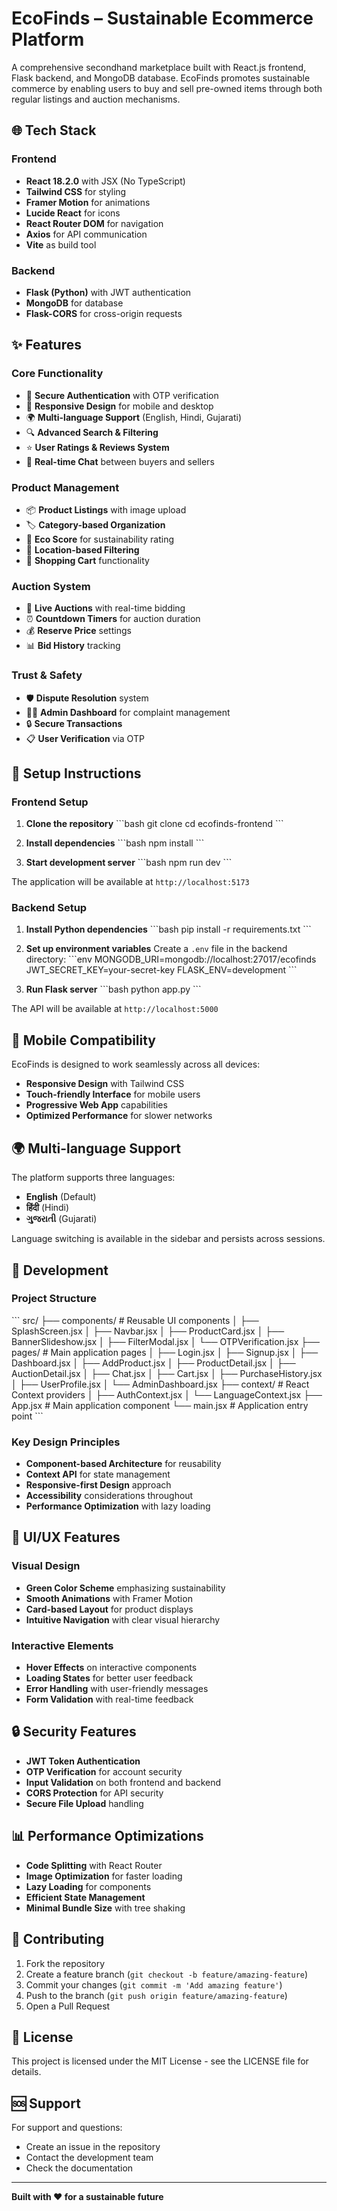 # EcoFinds – Sustainable Ecommerce Platform

A comprehensive secondhand marketplace built with React.js frontend, Flask backend, and MongoDB database. EcoFinds promotes sustainable commerce by enabling users to buy and sell pre-owned items through both regular listings and auction mechanisms.

## 🌐 Tech Stack

### Frontend
- **React 18.2.0** with JSX (No TypeScript)
- **Tailwind CSS** for styling
- **Framer Motion** for animations
- **Lucide React** for icons
- **React Router DOM** for navigation
- **Axios** for API communication
- **Vite** as build tool

### Backend
- **Flask (Python)** with JWT authentication
- **MongoDB** for database
- **Flask-CORS** for cross-origin requests

## ✨ Features

### Core Functionality
- 🔐 **Secure Authentication** with OTP verification
- 📱 **Responsive Design** for mobile and desktop
- 🌍 **Multi-language Support** (English, Hindi, Gujarati)
- 🔍 **Advanced Search & Filtering**
- ⭐ **User Ratings & Reviews System**
- 💬 **Real-time Chat** between buyers and sellers

### Product Management
- 📦 **Product Listings** with image upload
- 🏷️ **Category-based Organization**
- 🌱 **Eco Score** for sustainability rating
- 📍 **Location-based Filtering**
- 🛒 **Shopping Cart** functionality

### Auction System
- 🔨 **Live Auctions** with real-time bidding
- ⏰ **Countdown Timers** for auction duration
- 💰 **Reserve Price** settings
- 📊 **Bid History** tracking

### Trust & Safety
- 🛡️ **Dispute Resolution** system
- 👨‍💼 **Admin Dashboard** for complaint management
- 🔒 **Secure Transactions**
- 📋 **User Verification** via OTP

## 🚀 Setup Instructions

### Frontend Setup

1. **Clone the repository**
\`\`\`bash
git clone <repository-url>
cd ecofinds-frontend
\`\`\`

2. **Install dependencies**
\`\`\`bash
npm install
\`\`\`

3. **Start development server**
\`\`\`bash
npm run dev
\`\`\`

The application will be available at `http://localhost:5173`

### Backend Setup

1. **Install Python dependencies**
\`\`\`bash
pip install -r requirements.txt
\`\`\`

2. **Set up environment variables**
Create a `.env` file in the backend directory:
\`\`\`env
MONGODB_URI=mongodb://localhost:27017/ecofinds
JWT_SECRET_KEY=your-secret-key
FLASK_ENV=development
\`\`\`

3. **Run Flask server**
\`\`\`bash
python app.py
\`\`\`

The API will be available at `http://localhost:5000`

## 📱 Mobile Compatibility

EcoFinds is designed to work seamlessly across all devices:
- **Responsive Design** with Tailwind CSS
- **Touch-friendly Interface** for mobile users
- **Progressive Web App** capabilities
- **Optimized Performance** for slower networks

## 🌍 Multi-language Support

The platform supports three languages:
- **English** (Default)
- **हिंदी** (Hindi)
- **ગુજરાતી** (Gujarati)

Language switching is available in the sidebar and persists across sessions.

## 🔧 Development

### Project Structure
\`\`\`
src/
├── components/          # Reusable UI components
│   ├── SplashScreen.jsx
│   ├── Navbar.jsx
│   ├── ProductCard.jsx
│   ├── BannerSlideshow.jsx
│   ├── FilterModal.jsx
│   └── OTPVerification.jsx
├── pages/              # Main application pages
│   ├── Login.jsx
│   ├── Signup.jsx
│   ├── Dashboard.jsx
│   ├── AddProduct.jsx
│   ├── ProductDetail.jsx
│   ├── AuctionDetail.jsx
│   ├── Chat.jsx
│   ├── Cart.jsx
│   ├── PurchaseHistory.jsx
│   ├── UserProfile.jsx
│   └── AdminDashboard.jsx
├── context/            # React Context providers
│   ├── AuthContext.jsx
│   └── LanguageContext.jsx
├── App.jsx             # Main application component
└── main.jsx           # Application entry point
\`\`\`

### Key Design Principles
- **Component-based Architecture** for reusability
- **Context API** for state management
- **Responsive-first Design** approach
- **Accessibility** considerations throughout
- **Performance Optimization** with lazy loading

## 🎨 UI/UX Features

### Visual Design
- **Green Color Scheme** emphasizing sustainability
- **Smooth Animations** with Framer Motion
- **Card-based Layout** for product displays
- **Intuitive Navigation** with clear visual hierarchy

### Interactive Elements
- **Hover Effects** on interactive components
- **Loading States** for better user feedback
- **Error Handling** with user-friendly messages
- **Form Validation** with real-time feedback

## 🔒 Security Features

- **JWT Token Authentication**
- **OTP Verification** for account security
- **Input Validation** on both frontend and backend
- **CORS Protection** for API security
- **Secure File Upload** handling

## 📊 Performance Optimizations

- **Code Splitting** with React Router
- **Image Optimization** for faster loading
- **Lazy Loading** for components
- **Efficient State Management**
- **Minimal Bundle Size** with tree shaking

## 🤝 Contributing

1. Fork the repository
2. Create a feature branch (`git checkout -b feature/amazing-feature`)
3. Commit your changes (`git commit -m 'Add amazing feature'`)
4. Push to the branch (`git push origin feature/amazing-feature`)
5. Open a Pull Request

## 📄 License

This project is licensed under the MIT License - see the LICENSE file for details.

## 🆘 Support

For support and questions:
- Create an issue in the repository
- Contact the development team
- Check the documentation

---

**Built with ❤️ for a sustainable future**
